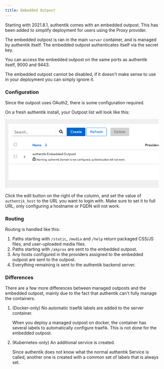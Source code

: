 ```yaml
---
title: Embedded Outpost
---
```


Starting with 2021.8.1, authentik comes with an embedded outpost. This has been added to simplify deployment for users using the Proxy provider.

The embedded outpost is ran in the main `server` container, and is managed by authentik itself. The embedded outpost authenticates itself via the secret key.

You can access the embedded outpost on the same ports as authentik itself, 9000 and 9443.

The embedded outpost cannot be disabled, if it doesn't make sense to use in your deployment you can simply ignore it.

### Configuration

Since the outpost uses OAuth2, there is some configuration required.

On a fresh authentik install, your Outpost list will look like this:

![](./stock.png)

Click the edit button on the right of the column, and set the value of `authentik_host` to the URL you want to login with.
Make sure to set it to full URL, only configuring a hostname or FQDN will not work.

### Routing

Routing is handled like this:

1. Paths starting with `/static`, `/media` and `/help` return packaged CSS/JS files, and user-uploaded media files.
2. Paths starting with `/akprox` are sent to the embedded outpost.
3. Any hosts configured in the providers assigned to the embedded outpost are sent to the outpost.
4. Everything remaining is sent to the authentik backend server.

### Differences

There are a few more differences between managed outposts and the embedded outpost, mainly due to the fact that authentik can't fully manage the containers.

1. (Docker-only) No automatic traefik labels are added to the server container.

    When you deploy a managed outpost on docker, the container has several labels to automatically configure traefik. This is not done for the embedded outpost.

2. (Kubernetes-only) An additional service is created.

    Since authentik does not know what the normal authentik Service is called, another one is created with a common set of labels that is always set.
